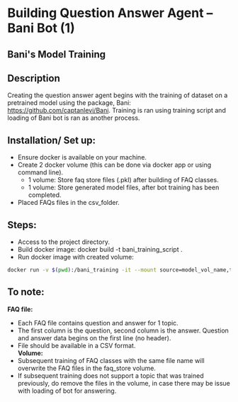 # Building Question Answer Agent – Bani Bot (1)

## Bani's Model Training

## Description

Creating the question answer agent begins with the training of dataset on a pretrained model using the package, Bani: https://github.com/captanlevi/Bani. Training is ran using training script and loading of Bani bot is ran as another process.

## Installation/ Set up:

- Ensure docker is available on your machine. </br>
- Create 2 docker volume (this can be done via docker app or using command line). </br>
  - 1 volume: Store faq store files (.pkl) after building of FAQ classes. </br>
  - 1 volume: Store generated model files, after bot training has been completed. </br>
- Placed FAQs files in the csv_folder. </br>

## Steps:

- Access to the project directory. </br>
- Build docker image: docker build -t bani_training_script .</br>
- Run docker image with created volume: </br>

```bash
docker run -v $(pwd):/bani_training -it --mount source=model_vol_name,target=/model --mount source=faq_vol_name,target=/faq_store bani_training_script
```

## To note:

**FAQ file:**</br>

- Each FAQ file contains question and answer for 1 topic. </br>
- The first column is the question, second column is the answer. Question and answer data begins on the first line (no header).</br>
- File should be available in a CSV format. </br>
  **Volume:** </br>
- Subsequent training of FAQ classes with the same file name will overwrite the FAQ files in the faq_store volume. </br>
- If subsequent training does not support a topic that was trained previously, do remove the files in the volume, in case there may be issue with loading of bot for answering. </br>
